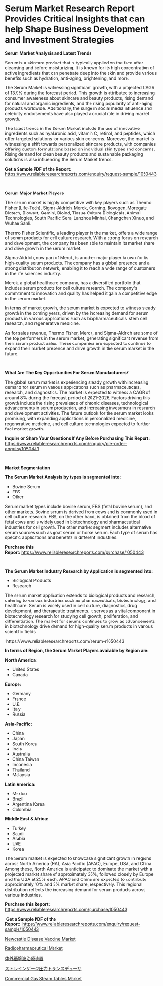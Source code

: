<p><h1>Serum Market Research Report Provides Critical Insights that can help Shape Business Development and Investment Strategies</h1></p><p><strong>Serum Market Analysis and Latest Trends</strong></p>
<p><p>Serum is a skincare product that is typically applied on the face after cleansing and before moisturizing. It is known for its high concentration of active ingredients that can penetrate deep into the skin and provide various benefits such as hydration, anti-aging, brightening, and more.</p><p>The Serum Market is witnessing significant growth, with a projected CAGR of 13.9% during the forecast period. This growth is attributed to increasing consumer awareness about skincare and beauty products, rising demand for natural and organic ingredients, and the rising popularity of anti-aging products worldwide. Additionally, the surge in social media influence and celebrity endorsements have also played a crucial role in driving market growth.</p><p>The latest trends in the Serum Market include the use of innovative ingredients such as hyaluronic acid, vitamin C, retinol, and peptides, which offer targeted solutions for various skin concerns. Moreover, the market is witnessing a shift towards personalized skincare products, with companies offering custom formulations based on individual skin types and concerns. Rising demand for clean beauty products and sustainable packaging solutions is also influencing the Serum Market trends.</p></p>
<p><strong>Get a Sample PDF of the Report:&nbsp;</strong> <a href="https://www.reliableresearchreports.com/enquiry/request-sample/1050443">https://www.reliableresearchreports.com/enquiry/request-sample/1050443</a></p>
<p>&nbsp;</p>
<p><strong>Serum Major Market Players</strong></p>
<p><p>The serum market is highly competitive with key players such as Thermo Fisher (Life-Tech), Sigma-Aldrich, Merck, Corning, Bovogen, Moregate Biotech, Biowest, Gemini, Bioind, Tissue Culture Biologicals, Animal Technologies, South Pacific Sera, Lanzhou Minhai, Changchun Xinuo, and Wuhan Sanli. </p><p>Thermo Fisher Scientific, a leading player in the market, offers a wide range of serum products for cell culture research. With a strong focus on research and development, the company has been able to maintain its market share and drive growth in the serum market.</p><p>Sigma-Aldrich, now part of Merck, is another major player known for its high-quality serum products. The company has a global presence and a strong distribution network, enabling it to reach a wide range of customers in the life sciences industry.</p><p>Merck, a global healthcare company, has a diversified portfolio that includes serum products for cell culture research. The company's commitment to innovation and quality has helped it gain a competitive edge in the serum market.</p><p>In terms of market growth, the serum market is expected to witness steady growth in the coming years, driven by the increasing demand for serum products in various applications such as biopharmaceuticals, stem cell research, and regenerative medicine.</p><p>As for sales revenue, Thermo Fisher, Merck, and Sigma-Aldrich are some of the top performers in the serum market, generating significant revenue from their serum product sales. These companies are expected to continue to expand their market presence and drive growth in the serum market in the future.</p></p>
<p>&nbsp;</p>
<p><strong>What Are The Key Opportunities For Serum Manufacturers?</strong></p>
<p><p>The global serum market is experiencing steady growth with increasing demand for serum in various applications such as pharmaceuticals, research, and diagnostics. The market is expected to witness a CAGR of around 8% during the forecast period of 2021-2026. Factors driving this growth include the rising prevalence of chronic diseases, technological advancements in serum production, and increasing investment in research and development activities. The future outlook for the serum market looks promising, with expanding applications in personalized medicine, regenerative medicine, and cell culture technologies expected to further fuel market growth.</p></p>
<p><strong>Inquire or Share Your Questions If Any Before Purchasing This Report:</strong> <a href="https://www.reliableresearchreports.com/enquiry/pre-order-enquiry/1050443">https://www.reliableresearchreports.com/enquiry/pre-order-enquiry/1050443</a></p>
<p>&nbsp;</p>
<p><strong>Market Segmentation</strong></p>
<p><strong>The Serum Market Analysis by types is segmented into:</strong></p>
<p><ul><li>Bovine Serum</li><li>FBS</li><li>Other</li></ul></p>
<p><p>Serum market types include bovine serum, FBS (fetal bovine serum), and other markets. Bovine serum is derived from cows and is commonly used in cell culture research. FBS, on the other hand, is obtained from the blood of fetal cows and is widely used in biotechnology and pharmaceutical industries for cell growth. The other market segment includes alternative serum sources such as goat serum or horse serum. Each type of serum has specific applications and benefits in different industries.</p></p>
<p><strong>Purchase this Report:&nbsp;</strong><a href="https://www.reliableresearchreports.com/purchase/1050443">https://www.reliableresearchreports.com/purchase/1050443</a></p>
<p>&nbsp;</p>
<p><strong>The Serum Market Industry Research by Application is segmented into:</strong></p>
<p><ul><li>Biological Products</li><li>Research</li></ul></p>
<p><p>The serum market application extends to biological products and research, catering to various industries such as pharmaceuticals, biotechnology, and healthcare. Serum is widely used in cell culture, diagnostics, drug development, and therapeutic treatments. It serves as a vital component in biotechnology research for studying cell growth, proliferation, and differentiation. The market for serums continues to grow as advancements in biotechnology drive demand for high-quality serum products in various scientific fields.</p></p>
<p><a href="https://www.reliableresearchreports.com/serum-r1050443">&nbsp;https://www.reliableresearchreports.com/serum-r1050443</a></p>
<p><strong>In terms of Region, the Serum Market Players available by Region are:</strong></p>
<p>
    <p> <strong> North America: </strong>
        <ul>
            <li>United States</li>
            <li>Canada</li>
        </ul>
        </p> 
    <p> <strong> Europe: </strong>
        <ul>
            <li>Germany</li>
            <li>France</li>
            <li>U.K.</li>
            <li>Italy</li>
            <li>Russia</li>
        </ul>
        </p> 
    <p> <strong> Asia-Pacific: </strong>
        <ul>
            <li>China</li>
            <li>Japan</li>
            <li>South Korea</li>
            <li>India</li>
            <li>Australia</li>
            <li>China Taiwan</li>
            <li>Indonesia</li>
            <li>Thailand</li>
            <li>Malaysia</li>
        </ul>
        </p> 
    <p> <strong> Latin America: </strong>
        <ul>
            <li>Mexico</li>
            <li>Brazil</li>
            <li>Argentina Korea</li>
            <li>Colombia</li>
        </ul>
        </p> 
    <p> <strong> Middle East & Africa: </strong>
        <ul>
            <li>Turkey</li>
            <li>Saudi</li>
            <li>Arabia</li>
            <li>UAE</li>
            <li>Korea</li>
        </ul>
    </p>
    </p>
<p><p>The Serum market is expected to showcase significant growth in regions across North America (NA), Asia Pacific (APAC), Europe, USA, and China. Among these, North America is anticipated to dominate the market with a projected market share of approximately 35%, followed closely by Europe and the USA at 25% each. APAC and China are expected to contribute approximately 10% and 5% market share, respectively. This regional distribution reflects the increasing demand for serum products across various industries.</p></p>
<p><strong>Purchase this Report: </strong><a href="https://www.reliableresearchreports.com/purchase/1050443">https://www.reliableresearchreports.com/purchase/1050443</a></p>
<p>&nbsp;<strong>Get a Sample PDF of the Report:&nbsp;&nbsp;</strong><a href="https://www.reliableresearchreports.com/enquiry/request-sample/1050443">https://www.reliableresearchreports.com/enquiry/request-sample/1050443</a></p>
<p><strong></strong></p>
<p><p><a href="https://github.com/jaidynmorantestelletmjzya/Market-Research-Report-List-2/blob/main/newcastle-disease-vaccine-market.md">Newcastle Disease Vaccine Market</a></p><p><a href="https://github.com/ruddyyedelwadw/Market-Research-Report-List-2/blob/main/radiopharmaceutical-market.md">Radiopharmaceutical Market</a></p><p><a href="https://github.com/leigh4852023/Market-Research-Report-List-1/blob/main/489289058245.md">体外衝撃波治療装置</a></p><p><a href="https://github.com/alyle7648/Market-Research-Report-List-1/blob/main/586104258244.md">ストレインゲージ圧力トランスデューサ</a></p><p><a href="https://www.linkedin.com/pulse/commercial-gas-steam-tables-market-competitive-analysis-i4jme">Commercial Gas Steam Tables Market</a></p></p>